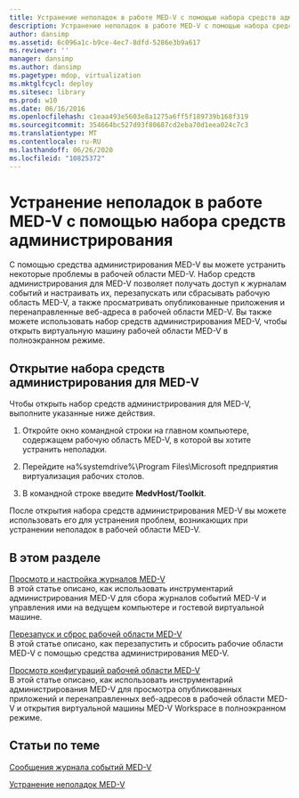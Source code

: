 ```yaml
---
title: Устранение неполадок в работе MED-V с помощью набора средств администрирования
description: Устранение неполадок в работе MED-V с помощью набора средств администрирования
author: dansimp
ms.assetid: 6c096a1c-b9ce-4ec7-8dfd-5286e3b9a617
ms.reviewer: ''
manager: dansimp
ms.author: dansimp
ms.pagetype: mdop, virtualization
ms.mktglfcycl: deploy
ms.sitesec: library
ms.prod: w10
ms.date: 06/16/2016
ms.openlocfilehash: c1eaa493e5603e8a1275a6ff5f189739b168f319
ms.sourcegitcommit: 354664bc527d93f80687cd2eba70d1eea024c7c3
ms.translationtype: MT
ms.contentlocale: ru-RU
ms.lasthandoff: 06/26/2020
ms.locfileid: "10825372"
---
```

# Устранение неполадок в работе MED-V с помощью набора средств администрирования


С помощью средства администрирования MED-V вы можете устранить некоторые проблемы в рабочей области MED-V. Набор средств администрирования для MED-V позволяет получать доступ к журналам событий и настраивать их, перезапускать или сбрасывать рабочую область MED-V, а также просматривать опубликованные приложения и перенаправленные веб-адреса в рабочей области MED-V. Вы также можете использовать набор средств администрирования MED-V, чтобы открыть виртуальную машину рабочей области MED-V в полноэкранном режиме.

## Открытие набора средств администрирования для MED-V


Чтобы открыть набор средств администрирования для MED-V, выполните указанные ниже действия.

1.  Откройте окно командной строки на главном компьютере, содержащем рабочую область MED-V, в которой вы хотите устранить неполадки.

2.  Перейдите на%systemdrive%\\Program Files\\Microsoft предприятия виртуализация рабочих столов.

3.  В командной строке введите **MedvHost/Toolkit**.

После открытия набора средств администрирования MED-V вы можете использовать его для устранения проблем, возникающих при устранении неполадок в рабочей области MED-V.

## В этом разделе


<a href="" id="viewing-and-configuring-med-v-logs"></a>[Просмотр и настройка журналов MED-V](viewing-and-configuring-med-v-logs.md)  
В этой статье описано, как использовать инструментарий администрирования MED-V для сбора журналов событий MED-V и управления ими на ведущем компьютере и гостевой виртуальной машине.

<a href="" id="restarting-and-resetting-a-med-v-workspace"></a>[Перезапуск и сброс рабочей области MED-V](restarting-and-resetting-a-med-v-workspace.md)  
В этой статье описано, как перезапустить и сбросить рабочие области MED-V с помощью средства администрирования MED-V.

<a href="" id="viewing-med-v-workspace-configurations"></a>[Просмотр конфигураций рабочей области MED-V](viewing-med-v-workspace-configurations.md)  
В этой статье описано, как использовать инструментарий администрирования MED-V для просмотра опубликованных приложений и перенаправленных веб-адресов в рабочей области MED-V и открытия виртуальной машины MED-V Workspace в полноэкранном режиме.

## Статьи по теме


[Сообщения журнала событий MED-V](med-v-event-log-messages.md)

[Устранение неполадок MED-V](troubleshooting-med-vmedv2.md)

 

 





